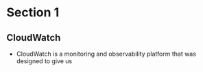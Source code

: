 # Section 1
## CloudWatch
- CloudWatch is a monitoring and observability platform that was designed to give us 
